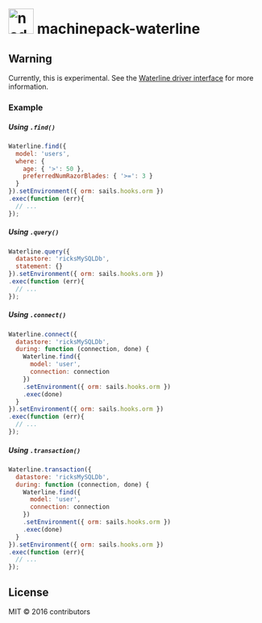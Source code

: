 
<h1>
  <a href="http://node-machine.org" title="Node-Machine public registry"><img alt="node-machine logo" title="Node-Machine Project" src="http://node-machine.org/images/machine-anthropomorph-for-white-bg.png" width="50" /></a>
  machinepack-waterline
</h1>

## Warning
Currently, this is experimental.  See the [Waterline driver interface](https://github.com/node-machine/waterline-driver-interface) for more information.


### Example


##### Using `.find()`

```javascript
Waterline.find({
  model: 'users',
  where: {
    age: { '>': 50 },
    preferredNumRazorBlades: { '>=': 3 }
  }
}).setEnvironment({ orm: sails.hooks.orm })
.exec(function (err){
  // ...
});
```


##### Using `.query()`

```javascript
Waterline.query({
  datastore: 'ricksMySQLDb',
  statement: {}
}).setEnvironment({ orm: sails.hooks.orm })
.exec(function (err){
  // ...
});
```


##### Using `.connect()`

```javascript
Waterline.connect({
  datastore: 'ricksMySQLDb',
  during: function (connection, done) {
    Waterline.find({
      model: 'user',
      connection: connection
    })
    .setEnvironment({ orm: sails.hooks.orm })
    .exec(done)
  }
}).setEnvironment({ orm: sails.hooks.orm })
.exec(function (err){
  // ...
});
```


##### Using `.transaction()`

```javascript
Waterline.transaction({
  datastore: 'ricksMySQLDb',
  during: function (connection, done) {
    Waterline.find({
      model: 'user',
      connection: connection
    })
    .setEnvironment({ orm: sails.hooks.orm })
    .exec(done)
  }
}).setEnvironment({ orm: sails.hooks.orm })
.exec(function (err){
  // ...
});
```




<!--
### [Docs](http://node-machine.org/machinepack-waterline) &nbsp; [Browse other machines](http://node-machine.org/machinepacks) &nbsp;  [FAQ](http://node-machine.org/implementing/FAQ)  &nbsp;  [Newsgroup](https://groups.google.com/forum/?hl=en#!forum/node-machine)

A database-agnostic connectivity library for sending queries, managing dynamic db connections, committing/rolling back transactions, and more.


## Installation &nbsp; [![NPM version](https://badge.fury.io/js/machinepack-waterline.svg)](http://badge.fury.io/js/machinepack-waterline) [![Build Status](https://travis-ci.org/mikermcneil/machinepack-waterline.png?branch=master)](https://travis-ci.org/mikermcneil/machinepack-waterline)

```sh
$ npm install machinepack-waterline
```

## Usage

For the latest usage documentation, version information, and test status of this module, see <a href="http://node-machine.org/machinepack-waterline" title="A database-agnostic connectivity library for sending queries, managing dynamic db connections, committing/rolling back transactions, and more. (for node.js)">http://node-machine.org/machinepack-waterline</a>.  The generated manpages for each machine contain a complete reference of all expected inputs, possible exit states, and example return values.  If you need more help, or find a bug, jump into [Gitter](https://gitter.im/node-machine/general) or leave a message in the project [newsgroup](https://groups.google.com/forum/?hl=en#!forum/node-machine).



## About  &nbsp; [![Gitter](https://badges.gitter.im/Join Chat.svg)](https://gitter.im/node-machine/general?utm_source=badge&utm_medium=badge&utm_campaign=pr-badge&utm_content=badge)

This is a [machinepack](http://node-machine.org/machinepacks), an NPM module which exposes a set of related Node.js [machines](http://node-machine.org/spec/machine) according to the [machinepack specification](http://node-machine.org/spec/machinepack).
Documentation pages for the machines contained in this module (as well as all other NPM-hosted machines for Node.js) are automatically generated and kept up-to-date on the <a href="http://node-machine.org" title="Public machine registry for Node.js">public registry</a>.
Learn more at <a href="http://node-machine.org/implementing/FAQ" title="Machine Project FAQ (for implementors)">http://node-machine.org/implementing/FAQ</a>.

-->

## License

MIT &copy; 2016 contributors

